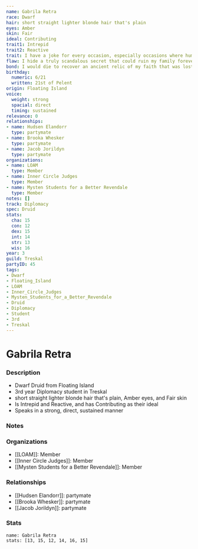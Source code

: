 ```yaml
---
name: Gabrila Retra
race: Dwarf
hair: short straight lighter blonde hair that's plain
eyes: Amber
skin: Fair
ideal: Contributing
trait1: Intrepid
trait2: Reactive
trait: I have a joke for every occasion, especially occasions where humor is inappropriate.
flaw: I hide a truly scandalous secret that could ruin my family forever.
bond: I would die to recover an ancient relic of my faith that was lost long ago.
birthday:
  numeric: 6/21
  written: 21st of Pelent
origin: Floating Island
voice:
  weight: strong
  spacial: direct
  timing: sustained
relevance: 0
relationships:
- name: Hudsen Elandorr
  type: partymate
- name: Brooka Whesker
  type: partymate
- name: Jacob Jorildyn
  type: partymate
organizations:
- name: LOAM
  type: Member
- name: Inner Circle Judges
  type: Member
- name: Mysten Students for a Better Revendale
  type: Member
notes: []
track: Diplomacy
spec: Druid
stats:
  cha: 15
  con: 12
  dex: 15
  int: 14
  str: 13
  wis: 16
year: 3
guild: Treskal
partyID: 45
tags:
- Dwarf
- Floating_Island
- LOAM
- Inner_Circle_Judges
- Mysten_Students_for_a_Better_Revendale
- Druid
- Diplomacy
- Student
- 3rd
- Treskal
---
```

# Gabrila Retra
### Description
- Dwarf Druid from Floating Island
- 3rd year Diplomacy student in Treskal
- short straight lighter blonde hair that's plain, Amber eyes, and Fair skin
- Is Intrepid and Reactive, and has Contributing as their ideal
- Speaks in a strong, direct, sustained manner

### Notes

### Organizations
- [[LOAM]]: Member
- [[Inner Circle Judges]]: Member
- [[Mysten Students for a Better Revendale]]: Member

### Relationships
- [[Hudsen Elandorr]]: partymate
- [[Brooka Whesker]]: partymate
- [[Jacob Jorildyn]]: partymate

### Stats
```statblock
name: Gabrila Retra
stats: [13, 15, 12, 14, 16, 15]
```